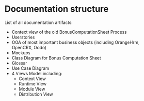 # Documentation structure
List of all documentation artifacts:
- Context view of the old BonusComputationSheet Process
- Userstories
- OOA of most important business objects (including OrangeHrm, OpenCRX, Oodo)
- Mockups
- Class Diagram for Bonus Computation Sheet
- Glossar
- Use Case Diagram
- 4 Views Model including:
    - Context View
    - Runtime View
    - Module View
    - Distribution View